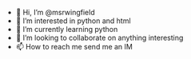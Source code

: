 - 👋 Hi, I’m @msrwingfield
- 👀 I’m interested in python and html
- 🌱 I’m currently learning python
- 💞️ I’m looking to collaborate on anything interesting
- 📫 How to reach me send me an IM

<!---
msrwingfield/msrwingfield is a ✨ special ✨ repository because its `README.md` (this file) appears on your GitHub profile.
You can click the Preview link to take a look at your changes.
--->
